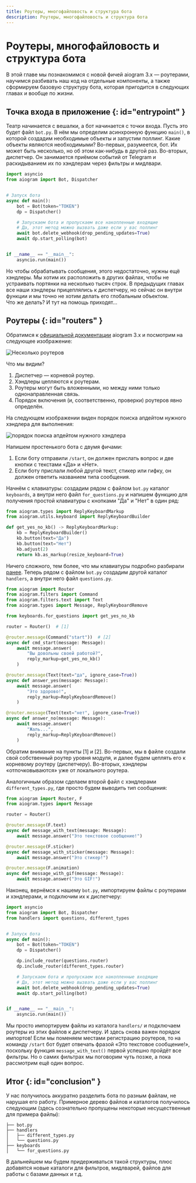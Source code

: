 ```yaml
---
title: Роутеры, многофайловость и структура бота
description: Роутеры, многофайловость и структура бота
---
```


# Роутеры, многофайловость и структура бота

В этой главе мы познакомимся с новой фичей aiogram 3.x — роутерами, научимся разбивать наш код на отдельные 
компоненты, а также сформируем базовую структуру бота, которая пригодится в следующих главах и вообще по жизни.

## Точка входа в приложение {: id="entrypoint" }

Театр начинается с вешалки, а бот начинается с точки входа. Пусть это будет файл `bot.py`. В нём мы определим 
асинхронную функцию `main()`, в которой создадим необходимые объекты и запустим поллинг. Какие 
объекты являются необходимыми? Во-первых, разумеется, бот. Их может быть несколько, но об этом 
как-нибудь в другой раз. Во-вторых, диспетчер. Он занимается приёмом событий от Telegram и раскидыванием их 
по хэндлерам через фильтры и мидлвари.

```python title="bot.py"
import asyncio
from aiogram import Bot, Dispatcher


# Запуск бота
async def main():
    bot = Bot(token="TOKEN")
    dp = Dispatcher()

    # Запускаем бота и пропускаем все накопленные входящие
    # Да, этот метод можно вызвать даже если у вас поллинг
    await bot.delete_webhook(drop_pending_updates=True)
    await dp.start_polling(bot)


if __name__ == "__main__":
    asyncio.run(main())
```

Но чтобы обрабатывать сообщения, этого недостаточно, нужны ещё хэндлеры. Мы хотим их расположить 
в других файлах, чтобы не устраивать портянки на несколько тысяч строк. В предыдущих главах все 
наши хэндлеры прицеплялись к диспетчеру, но сейчас он внутри функции и мы точно не хотим 
делать его глобальным объектом.  
Что же делать? И тут на помощь приходят...

## Роутеры {: id="routers" }

Обратимся к [официальной документации](https://docs.aiogram.dev/en/dev-3.x/dispatcher/router.html) 
aiogram 3.x и посмотрим на следующее изображение: 

![Несколько роутеров](https://docs.aiogram.dev/en/dev-3.x/_images/nested_routers_example.png)

Что мы видим? 

1. Диспетчер — корневой роутер.
2. Хэндлеры цепляются к роутерам.
3. Роутеры могут быть вложенными, но между ними только однонаправленная связь.
4. Порядок включения (и, соответственно, проверки) роутеров явно определён.

На следующем изображении виден порядок поиска апдейтом нужного хэндлера для выполнения:

![порядок поиска апдейтом нужного хэндлера](https://docs.aiogram.dev/en/dev-3.x/_images/update_propagation_flow.png)

Напишем простенького бота с двумя фичами:

1. Если боту отправили `/start`, он должен прислать вопрос и две кнопки с текстами «Да» и «Нет».
2. Если боту прислали любой другой текст, стикер или гифку, он должен ответить названием типа сообщения.

Начнём с клавиатуры: создадим рядом с файлом `bot.py` каталог `keyboards`, а внутри него файл `for_questions.py` 
и напишем функцию для получения простой клавиатуры с кнопками "Да" и "Нет" в один ряд:

```python title="keyboards/for_questions.py"
from aiogram.types import ReplyKeyboardMarkup
from aiogram.utils.keyboard import ReplyKeyboardBuilder

def get_yes_no_kb() -> ReplyKeyboardMarkup:
    kb = ReplyKeyboardBuilder()
    kb.button(text="Да")
    kb.button(text="Нет")
    kb.adjust(2)
    return kb.as_markup(resize_keyboard=True)
```

Ничего сложного, тем более, что мы клавиатуры подробно разбирали [ранее](buttons.md). 
Теперь рядом с файлом `bot.py` создадим другой каталог `handlers`, а внутри него файл `questions.py`.

```python title="handlers/questions.py" hl_lines="8 10"
from aiogram import Router
from aiogram.filters import Command
from aiogram.filters.text import Text
from aiogram.types import Message, ReplyKeyboardRemove

from keyboards.for_questions import get_yes_no_kb

router = Router()  # [1]

@router.message(Command("start"))  # [2]
async def cmd_start(message: Message):
    await message.answer(
        "Вы довольны своей работой?",
        reply_markup=get_yes_no_kb()
    )

@router.message(Text(text="да", ignore_case=True))
async def answer_yes(message: Message):
    await message.answer(
        "Это здорово!",
        reply_markup=ReplyKeyboardRemove()
    )

@router.message(Text(text="нет", ignore_case=True))
async def answer_no(message: Message):
    await message.answer(
        "Жаль...",
        reply_markup=ReplyKeyboardRemove()
    )
```

Обратим внимание на пункты [1] и [2]. Во-первых, мы в файле создали свой собственный роутер уровня модуля, и далее 
будем цеплять его к корневому роутеру (диспетчеру). Во-вторых, хэндлеры «отпочковываются» уже от локального роутера.

Аналогичным образом сделаем второй файл с хэндлерами `different_types.py`, где просто будем выводить тип сообщения:

```python title="handlers/different_types.py"
from aiogram import Router, F
from aiogram.types import Message

router = Router()

@router.message(F.text)
async def message_with_text(message: Message):
    await message.answer("Это текстовое сообщение!")

@router.message(F.sticker)
async def message_with_sticker(message: Message):
    await message.answer("Это стикер!")

@router.message(F.animation)
async def message_with_gif(message: Message):
    await message.answer("Это GIF!")

```

Наконец, вернёмся к нашему `bot.py`, импортируем файлы с роутерами и хэндлерами, и подключим их к диспетчеру:

```python title="bot.py" hl_lines="3 11 12"
import asyncio
from aiogram import Bot, Dispatcher
from handlers import questions, different_types


# Запуск бота
async def main():
    bot = Bot(token="TOKEN")
    dp = Dispatcher()

    dp.include_router(questions.router)
    dp.include_router(different_types.router)

    # Запускаем бота и пропускаем все накопленные входящие
    # Да, этот метод можно вызвать даже если у вас поллинг
    await bot.delete_webhook(drop_pending_updates=True)
    await dp.start_polling(bot)


if __name__ == "__main__":
    asyncio.run(main())
```

Мы просто импортируем файлы из каталога `handlers/` и подключаем роутеры из этих файлов к диспетчеру. И здесь снова 
важен порядок импортов! Если мы поменяем местами регистрацию роутеров, то на команду `/start` бот будет отвечать 
фразой «Это текстовое сообщение!», поскольку функция `message_with_text()` первой успешно пройдёт все фильтры. Но 
о самих фильтрах мы поговорим чуть позже, а пока рассмотрим ещё один вопрос.


## Итог {: id="conclusion" }

У нас получилось аккуратно разделить бота по разным файлам, не нарушая его работу. Примерное дерево файлов 
и каталогов получилось следующим (здесь сознательно пропущены некоторые несущественные для примера файлы):

```
├── bot.py
├── handlers
│   ├── different_types.py
│   └── questions.py
├── keyboards
│   └── for_questions.py
```

В дальнейшем мы будем придерживаться такой структуры, плюс добавятся новые каталоги для фильтров, мидлварей, 
файлов для работы с базами данных и т.д.